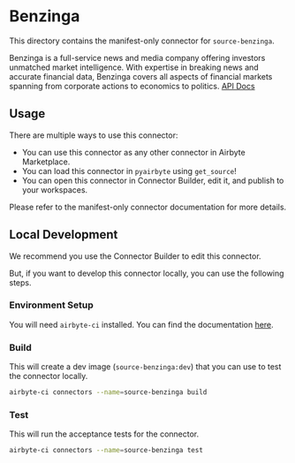 # Benzinga
This directory contains the manifest-only connector for `source-benzinga`.

Benzinga is a full-service news and media company offering investors unmatched market intelligence. With expertise in breaking news and accurate financial data, Benzinga covers all aspects of financial markets spanning from corporate actions to economics to politics.
[API Docs](https://docs.benzinga.com/home)

## Usage
There are multiple ways to use this connector:
- You can use this connector as any other connector in Airbyte Marketplace.
- You can load this connector in `pyairbyte` using `get_source`!
- You can open this connector in Connector Builder, edit it, and publish to your workspaces.

Please refer to the manifest-only connector documentation for more details.

## Local Development
We recommend you use the Connector Builder to edit this connector.

But, if you want to develop this connector locally, you can use the following steps.

### Environment Setup
You will need `airbyte-ci` installed. You can find the documentation [here](airbyte-ci).

### Build
This will create a dev image (`source-benzinga:dev`) that you can use to test the connector locally.
```bash
airbyte-ci connectors --name=source-benzinga build
```

### Test
This will run the acceptance tests for the connector.
```bash
airbyte-ci connectors --name=source-benzinga test
```

